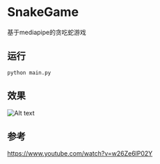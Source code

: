 # SnakeGame

基于mediapipe的贪吃蛇游戏
## 运行

```
python main.py
```

## 效果
![Alt text](test.png)

## 参考
https://www.youtube.com/watch?v=w26Ze6lP02Y